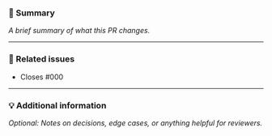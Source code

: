 <!--

This repository uses Markdown files to define changelog entries. If the changes in this pull request are **user-facing**, please create a changelog entry by running the following command:

    yarn nice

This will generate a `*.md` file in the `.changelog/` directory for your description. You can create as many as you need.

**Note:**  
If your PR is internal-only (e.g., tests, tooling, docs), you can skip this step - just mention it below.

-->

### 🚀 Summary

*A brief summary of what this PR changes.*

---

### 📌 Related issues

<!--

Although changelog entries list connected issues, GitHub requires listing them here to automatically link and close them.

-->

* Closes #000

---

### 💡 Additional information

*Optional: Notes on decisions, edge cases, or anything helpful for reviewers.*
